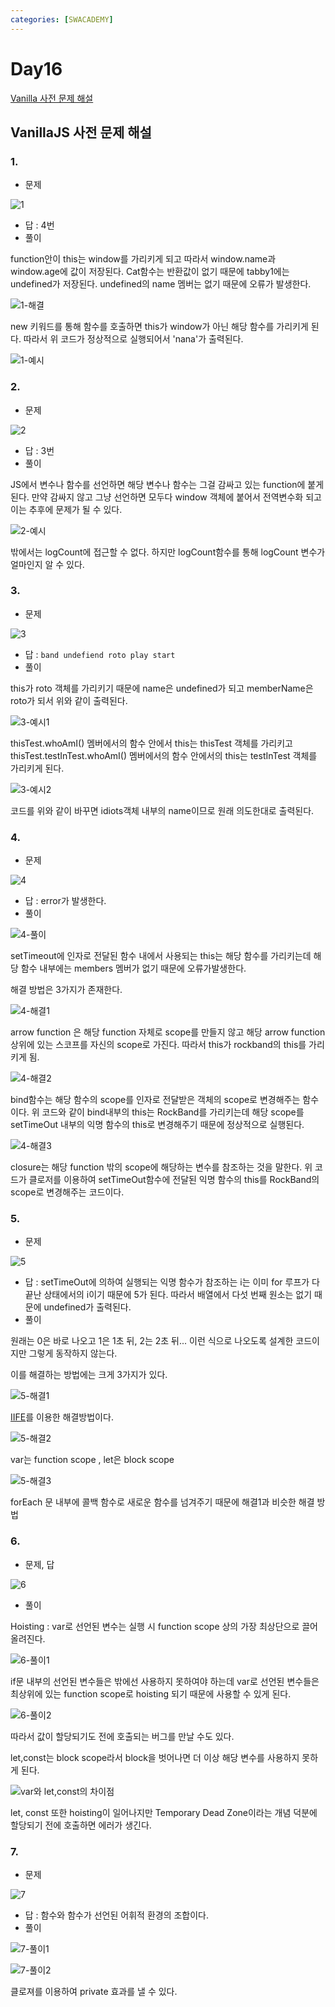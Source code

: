 ```yaml
---
categories: [SWACADEMY]
---
```


# Day16

[Vanilla 사전 문제 해설](#vanillajs-사전-문제-해설)

## VanillaJS 사전 문제 해설

### 1.
- 문제

![1](/assets/images/2023/01/05/6.png)
- 답 : 4번
- 풀이

function안이 this는 window를 가리키게 되고 따라서 window.name과 window.age에 값이 저장된다.
Cat함수는 반환값이 없기 때문에 tabby1에는 undefined가 저장된다.
undefined의 name 멤버는 없기 때문에 오류가 발생한다.

![1-해결](/assets/images/2023/01/05/7.png)

new 키워드를 통해 함수를 호출하면 this가 window가 아닌 해당 함수를 가리키게 된다.
따라서 위 코드가 정상적으로 실행되어서 'nana'가 출력된다.

![1-예시](/assets/images/2023/01/05/8.png)

### 2.
- 문제

![2](/assets/images/2023/01/05/9.png)
- 답 : 3번
- 풀이

JS에서 변수나 함수를 선언하면 해당 변수나 함수는 그걸 감싸고 있는 function에 붙게 된다.
만약 감싸지 않고 그냥 선언하면 모두다 window 객체에 붙어서 전역변수화 되고 이는 추후에 문제가 될 수 있다.

![2-예시](/assets/images/2023/01/05/10.png)

밖에서는 logCount에 접근할 수 없다. 하지만 logCount함수를 통해 logCount 변수가 얼마인지 알 수 있다.

### 3.
- 문제

![3](/assets/images/2023/01/05/11.png)
- 답 : `band undefiend roto play start`
- 풀이

this가 roto 객체를 가리키기 때문에 name은 undefined가 되고 memberName은 roto가 되서 위와 같이 출력된다.

![3-예시1](/assets/images/2023/01/05/12.png)

thisTest.whoAmI() 멤버에서의 함수 안에서 this는 thisTest 객체를 가리키고 thisTest.testInTest.whoAmI() 멤버에서의 함수 안에서의 this는 testInTest 객체를 가리키게 된다.

![3-예시2](/assets/images/2023/01/05/13.png)

코드를 위와 같이 바꾸면 idiots객체 내부의 name이므로 원래 의도한대로 출력된다.

### 4.
- 문제

![4](/assets/images/2023/01/05/14.png)

- 답 : error가 발생한다.
- 풀이

![4-풀이](/assets/images/2023/01/05/15.png)

setTimeout에 인자로 전달된 함수 내에서 사용되는 this는 해당 함수를 가리키는데 해당 함수 내부에는 members 멤버가 없기 때문에 오류가발생한다.

해결 방법은 3가지가 존재한다.

![4-해결1](/assets/images/2023/01/05/16.png)

arrow function 은 해당 function 자체로 scope를 만들지 않고 해당 arrow function 상위에 있는 스코프를 자신의 scope로 가진다. 따라서 this가 rockband의 this를 가리키게 됨.

![4-해결2](/assets/images/2023/01/05/17.png)

bind함수는 해당 함수의 scope를 인자로 전달받은 객체의 scope로 변경해주는 함수이다. 위 코드와 같이 bind내부의 this는 RockBand를 가리키는데 해당 scope를 setTimeOut 내부의 익명 함수의 this로 변경해주기 때문에 정상적으로 실행된다.

![4-해결3](/assets/images/2023/01/05/18.png)

closure는 해당 function 밖의 scope에 해당하는 변수를 참조하는 것을 말한다. 위 코드가 클로저를 이용하여 setTimeOut함수에 전달된 익명 함수의 this를 RockBand의 scope로 변경해주는 코드이다.

### 5.
- 문제

![5](/assets/images/2023/01/05/19.png)

- 답 : setTimeOut에 의하여 실행되는 익명 함수가 참조하는 i는 이미 for 루프가 다 끝난 상태에서의 i이기 때문에 5가 된다. 따라서 배열에서 다섯 번째 원소는 없기 때문에 undefined가 출력된다.
- 풀이

원래는 0은 바로 나오고 1은 1초 뒤, 2는 2초 뒤... 이런 식으로 나오도록 설계한 코드이지만 그렇게 동작하지 않는다.

이를 해결하는 방법에는 크게 3가지가 있다.

![5-해결1](/assets/images/2023/01/05/20.png)

[IIFE](https://developer.mozilla.org/ko/docs/Glossary/IIFE)를 이용한 해결방법이다.

![5-해결2](/assets/images/2023/01/05/21.png)

var는 function scope , let은 block scope

![5-해결3](/assets/images/2023/01/05/22.png)

forEach 문 내부에 콜백 함수로 새로운 함수를 넘겨주기 때문에 해결1과 비슷한 해결 방법


### 6.
- 문제, 답

![6](/assets/images/2023/01/05/23.png)

- 풀이

Hoisting : var로 선언된 변수는 실행 시 function scope 상의 가장 최상단으로 끌어올려진다.

![6-풀이1](/assets/images/2023/01/05/24.png)

if문 내부의 선언된 변수들은 밖에선 사용하지 못하여야 하는데 var로 선언된 변수들은 최상위에 있는 function scope로 hoisting 되기 때문에 사용할 수 있게 된다.

![6-풀이2](/assets/images/2023/01/05/25.png)

따라서 값이 할당되기도 전에 호출되는 버그를 만날 수도 있다.

let,const는 block scope라서 block을 벗어나면 더 이상 해당 변수를 사용하지 못하게 된다.

![var와 let,const의 차이점](/assets/images/2023/01/05/26.png)

let, const 또한 hoisting이 일어나지만 Temporary Dead Zone이라는 개념 덕분에 할당되기 전에 호출하면 에러가 생긴다.

### 7.
- 문제

![7](/assets/images/2023/01/05/27.png)

- 답 : 함수와 함수가 선언된 어휘적 환경의 조합이다.
- 풀이

![7-풀이1](/assets/images/2023/01/05/28.png)

![7-풀이2](/assets/images/2023/01/05/29.png)

클로져를 이용하여 private 효과를 낼 수 있다.

